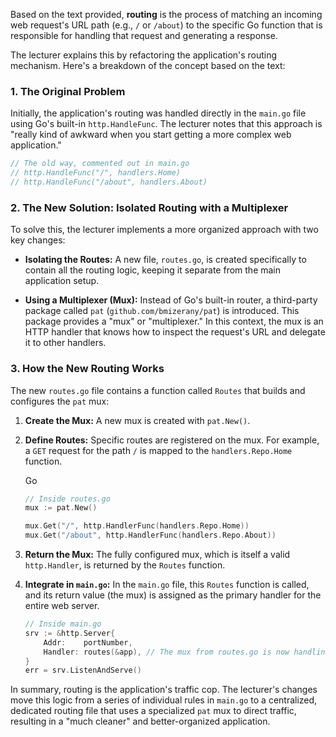 Based on the text provided, **routing** is the process of matching an incoming web request's URL path (e.g., `/` or `/about`) to the specific Go function that is responsible for handling that request and generating a response.

The lecturer explains this by refactoring the application's routing mechanism. Here's a breakdown of the concept based on the text:

### 1. The Original Problem

Initially, the application's routing was handled directly in the `main.go` file using Go's built-in `http.HandleFunc`. The lecturer notes that this approach is "really kind of awkward when you start getting a more complex web application."



```Go
// The old way, commented out in main.go
// http.HandleFunc("/", handlers.Home)
// http.HandleFunc("/about", handlers.About)
```

### 2. The New Solution: Isolated Routing with a Multiplexer

To solve this, the lecturer implements a more organized approach with two key changes:

- **Isolating the Routes:** A new file, `routes.go`, is created specifically to contain all the routing logic, keeping it separate from the main application setup.
    
- **Using a Multiplexer (Mux):** Instead of Go's built-in router, a third-party package called `pat` (`github.com/bmizerany/pat`) is introduced. This package provides a "mux" or "multiplexer." In this context, the mux is an HTTP handler that knows how to inspect the request's URL and delegate it to other handlers.
    

### 3. How the New Routing Works

The new `routes.go` file contains a function called `Routes` that builds and configures the `pat` mux:

1. **Create the Mux:** A new mux is created with `pat.New()`.
    
2. **Define Routes:** Specific routes are registered on the mux. For example, a `GET` request for the path `/` is mapped to the `handlers.Repo.Home` function.
    
    Go
    
    ```Go
    // Inside routes.go
    mux := pat.New()
    
    mux.Get("/", http.HandlerFunc(handlers.Repo.Home))
    mux.Get("/about", http.HandlerFunc(handlers.Repo.About))
    ```
    
3. **Return the Mux:** The fully configured mux, which is itself a valid `http.Handler`, is returned by the `Routes` function.
    
4. **Integrate in `main.go`:** In the `main.go` file, this `Routes` function is called, and its return value (the mux) is assigned as the primary handler for the entire web server.

    
    ```Go
    // Inside main.go
    srv := &http.Server{
        Addr:    portNumber,
        Handler: routes(&app), // The mux from routes.go is now handling all requests
    }
    err = srv.ListenAndServe()
    ```
    

In summary, routing is the application's traffic cop. The lecturer's changes move this logic from a series of individual rules in `main.go` to a centralized, dedicated routing file that uses a specialized `pat` mux to direct traffic, resulting in a "much cleaner" and better-organized application.